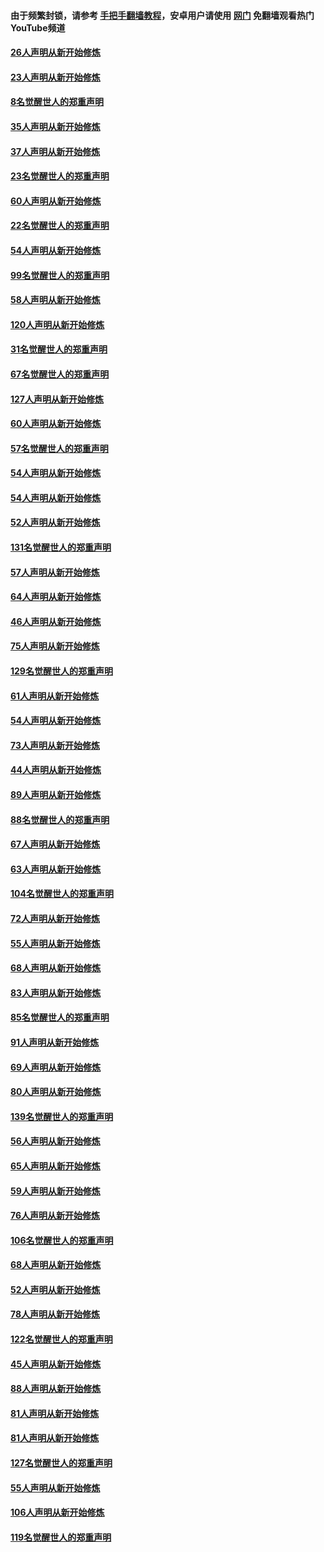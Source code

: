 #### 由于频繁封锁，请参考 [手把手翻墙教程](https://github.com/gfw-breaker/guides/wiki/)，安卓用户请使用 [网门](https://github.com/gfw-breaker/nogfw/blob/master/dl.md?t=02191000) 免翻墙观看热门YouTube频道 

#### [26人声明从新开始修炼](../pages/91/421020.md?t=02191000) 

#### [23人声明从新开始修炼](../pages/91/420884.md?t=02191000) 

#### [8名觉醒世人的郑重声明](../pages/91/420883.md?t=02191000) 

#### [35人声明从新开始修炼](../pages/91/420809.md?t=02191000) 

#### [37人声明从新开始修炼](../pages/91/420766.md?t=02191000) 

#### [23名觉醒世人的郑重声明](../pages/91/420765.md?t=02191000) 

#### [60人声明从新开始修炼](../pages/91/420727.md?t=02191000) 

#### [22名觉醒世人的郑重声明](../pages/91/420726.md?t=02191000) 

#### [54人声明从新开始修炼](../pages/91/420529.md?t=02191000) 

#### [99名觉醒世人的郑重声明](../pages/91/420528.md?t=02191000) 

#### [58人声明从新开始修炼](../pages/91/420198.md?t=02191000) 

#### [120人声明从新开始修炼](../pages/91/420141.md?t=02191000) 

#### [31名觉醒世人的郑重声明](../pages/91/420197.md?t=02191000) 

#### [67名觉醒世人的郑重声明](../pages/91/420140.md?t=02191000) 

#### [127人声明从新开始修炼](../pages/91/420082.md?t=02191000) 

#### [60人声明从新开始修炼](../pages/91/420081.md?t=02191000) 

#### [57名觉醒世人的郑重声明](../pages/91/420080.md?t=02191000) 

#### [54人声明从新开始修炼](../pages/91/419533.md?t=02191000) 

#### [54人声明从新开始修炼](../pages/91/419532.md?t=02191000) 

#### [52人声明从新开始修炼](../pages/91/419531.md?t=02191000) 

#### [131名觉醒世人的郑重声明](../pages/91/419530.md?t=02191000) 

#### [57人声明从新开始修炼](../pages/91/419430.md?t=02191000) 

#### [64人声明从新开始修炼](../pages/91/419429.md?t=02191000) 

#### [46人声明从新开始修炼](../pages/91/419428.md?t=02191000) 

#### [75人声明从新开始修炼](../pages/91/419427.md?t=02191000) 

#### [129名觉醒世人的郑重声明](../pages/91/419426.md?t=02191000) 

#### [61人声明从新开始修炼](../pages/91/419198.md?t=02191000) 

#### [54人声明从新开始修炼](../pages/91/419197.md?t=02191000) 

#### [73人声明从新开始修炼](../pages/91/419196.md?t=02191000) 

#### [44人声明从新开始修炼](../pages/91/419075.md?t=02191000) 

#### [89人声明从新开始修炼](../pages/91/419074.md?t=02191000) 

#### [88名觉醒世人的郑重声明](../pages/91/419195.md?t=02191000) 

#### [67人声明从新开始修炼](../pages/91/419073.md?t=02191000) 

#### [63人声明从新开始修炼](../pages/91/419072.md?t=02191000) 

#### [104名觉醒世人的郑重声明](../pages/91/419071.md?t=02191000) 

#### [72人声明从新开始修炼](../pages/91/418902.md?t=02191000) 

#### [55人声明从新开始修炼](../pages/91/418901.md?t=02191000) 

#### [68人声明从新开始修炼](../pages/91/418900.md?t=02191000) 

#### [83人声明从新开始修炼](../pages/91/418757.md?t=02191000) 

#### [85名觉醒世人的郑重声明](../pages/91/418899.md?t=02191000) 

#### [91人声明从新开始修炼](../pages/91/418756.md?t=02191000) 

#### [69人声明从新开始修炼](../pages/91/418755.md?t=02191000) 

#### [80人声明从新开始修炼](../pages/91/418754.md?t=02191000) 

#### [139名觉醒世人的郑重声明](../pages/91/418753.md?t=02191000) 

#### [56人声明从新开始修炼](../pages/91/418594.md?t=02191000) 

#### [65人声明从新开始修炼](../pages/91/418593.md?t=02191000) 

#### [59人声明从新开始修炼](../pages/91/418592.md?t=02191000) 

#### [76人声明从新开始修炼](../pages/91/418431.md?t=02191000) 

#### [106名觉醒世人的郑重声明](../pages/91/418591.md?t=02191000) 

#### [68人声明从新开始修炼](../pages/91/418430.md?t=02191000) 

#### [52人声明从新开始修炼](../pages/91/418429.md?t=02191000) 

#### [78人声明从新开始修炼](../pages/91/418428.md?t=02191000) 

#### [122名觉醒世人的郑重声明](../pages/91/418427.md?t=02191000) 

#### [45人声明从新开始修炼](../pages/91/418248.md?t=02191000) 

#### [88人声明从新开始修炼](../pages/91/418247.md?t=02191000) 

#### [81人声明从新开始修炼](../pages/91/418246.md?t=02191000) 

#### [81人声明从新开始修炼](../pages/91/418139.md?t=02191000) 

#### [127名觉醒世人的郑重声明](../pages/91/418245.md?t=02191000) 

#### [55人声明从新开始修炼](../pages/91/418138.md?t=02191000) 

#### [106人声明从新开始修炼](../pages/91/418137.md?t=02191000) 

#### [119名觉醒世人的郑重声明](../pages/91/418135.md?t=02191000) 

